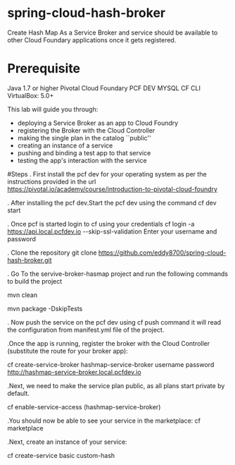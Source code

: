 # spring-cloud-hash-broker

Create Hash Map As a Service Broker and service should be available to other Cloud Foundary applications once it gets registered.

# Prerequisite
Java 1.7 or higher
Pivotal Cloud Foundary PCF DEV
MYSQL 
CF CLI
VirtualBox: 5.0+


This lab will guide you through:

* deploying a Service Broker as an app to Cloud Foundry
* registering the Broker with the Cloud Controller
* making the single plan in the catalog ``public''
* creating an instance of a service
* pushing and binding a test app to that service
* testing the app's interaction with the service

#Steps
. First install the pcf dev for your operating system as per the instructions provided in the url 
https://pivotal.io/academy/course/introduction-to-pivotal-cloud-foundry

. After installing the pcf dev.Start the pcf dev using the command
cf dev start

. Once pcf is started login to cf using your credentials
cf login -a https://api.local.pcfdev.io --skip-ssl-validation
Enter your username and password

. Clone the repository git clone https://github.com/eddy8700/spring-cloud-hash-broker.git

. Go To the servive-broker-hasmap project and run the following commands to build the project

mvn clean

mvn package -DskipTests

. Now push the service on the pcf dev using cf push command it will read the configuration from manifest.yml file of the project.

.Once the app is running, register the broker with the Cloud Controller (substitute the route for your broker app):

cf create-service-broker hashmap-service-broker username password http://hashmap-service-broker.local.pcfdev.io

.Next, we need to make the service plan public, as all plans start private by default.

cf enable-service-access <service-name>(hashmap-service-broker)

.You should now be able to see your service in the marketplace:
cf marketplace

.Next, create an instance of your service:

cf create-service <service-name> basic custom-hash









